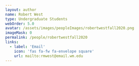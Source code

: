 ```yaml
---
layout: author
name: Robert West
type: Undergraduate Students
webOrder: 5.0
avatar: /assets/images/peopleImages/robertwestfall2020.png
imageMask: 0
permalink: /people/robertwestfall2020
links:
  - label: 'Email'
    icon: 'fas fa-fw fa-envelope square'
    url: mailto:rmwest@email.wm.edu
---
```

